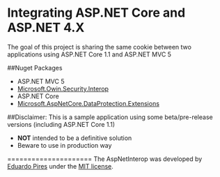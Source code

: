 Integrating ASP.NET Core and ASP.NET 4.X 
=====================
The goal of this project is sharing the same cookie between two applications using ASP.NET Core 1.1 and ASP.NET MVC 5

##Nuget Packages
- ASP.NET MVC 5
 - [Microsoft.Owin.Security.Interop](https://www.nuget.org/packages/Microsoft.Owin.Security.Interop/)
- ASP.NET Core
 - [Microsoft.AspNetCore.DataProtection.Extensions](https://www.nuget.org/packages/Microsoft.AspNetCore.DataProtection.Extensions)
 
##Disclaimer:
This is a sample application using some beta/pre-release versions (including ASP.NET Core 1.1)
- **NOT** intended to be a definitive solution
- Beware to use in production way

=====================
The AspNetInterop was developed by [Eduardo Pires](http://eduardopires.net.br) under the [MIT license](LICENSE).
